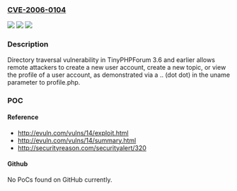 ### [CVE-2006-0104](https://cve.mitre.org/cgi-bin/cvename.cgi?name=CVE-2006-0104)
![](https://img.shields.io/static/v1?label=Product&message=n%2Fa&color=blue)
![](https://img.shields.io/static/v1?label=Version&message=n%2Fa&color=blue)
![](https://img.shields.io/static/v1?label=Vulnerability&message=n%2Fa&color=brighgreen)

### Description

Directory traversal vulnerability in TinyPHPForum 3.6 and earlier allows remote attackers to create a new user account, create a new topic, or view the profile of a user account, as demonstrated via a .. (dot dot) in the uname parameter to profile.php.

### POC

#### Reference
- http://evuln.com/vulns/14/exploit.html
- http://evuln.com/vulns/14/summary.html
- http://securityreason.com/securityalert/320

#### Github
No PoCs found on GitHub currently.

